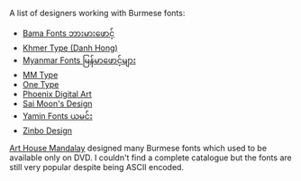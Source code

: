 A list of designers working with Burmese fonts:

- [Bama Fonts ဘားမားဖောင့်](https://www.facebook.com/profile.php?id=100083341562415)
- [Khmer Type (Danh Hong)](https://github.com/orgs/khmertype/repositories)
- [Myanmar Fonts မြန်မာဖောင့်များ](https://www.facebook.com/profile.php?id=100064430634290)
- [MM Type](https://www.facebook.com/myanmartypefoundry.112728)
- [One Type](https://www.facebook.com/onetype.fontstudio/)
- [Phoenix Digital Art](https://www.facebook.com/PhoenixDigitalArt)
- [Sai Moon's Design](https://www.facebook.com/saimoon.designblog/photos)
- [Yamin Fonts ယမင်း](https://www.facebook.com/YAMIN-fonts-706839116383065/)
- [Zinbo Design](https://www.facebook.com/zinbo.design)

[Art House Mandalay](https://www.facebook.com/arthouseprintingmdy) designed many Burmese fonts which used to be available only on DVD. I couldn't find a complete catalogue but the fonts are still very popular despite being ASCII encoded.
